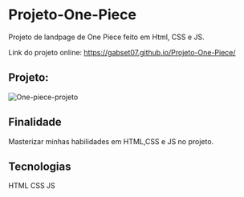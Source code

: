 # Projeto-One-Piece
Projeto de landpage de One Piece feito em Html, CSS e JS.



Link do projeto online: https://gabset07.github.io/Projeto-One-Piece/


## Projeto:
![One-piece-projeto](https://github.com/Gabset07/Projeto-One-Piece/assets/103261889/e05e56a8-ae6d-42df-ae0a-08c848934300)



## Finalidade
Masterizar minhas habilidades em  HTML,CSS e JS no projeto.



## Tecnologias

HTML
CSS
JS


